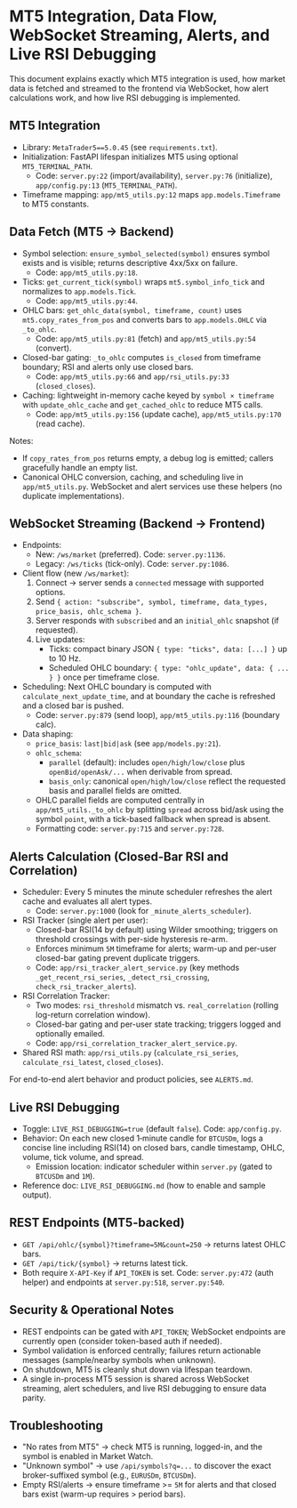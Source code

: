 # MT5 Integration, Data Flow, WebSocket Streaming, Alerts, and Live RSI Debugging

This document explains exactly which MT5 integration is used, how market data is fetched and streamed to the frontend via WebSocket, how alert calculations work, and how live RSI debugging is implemented.

## MT5 Integration
- Library: `MetaTrader5==5.0.45` (see `requirements.txt`).
- Initialization: FastAPI lifespan initializes MT5 using optional `MT5_TERMINAL_PATH`.
  - Code: `server.py:22` (import/availability), `server.py:76` (initialize), `app/config.py:13` (`MT5_TERMINAL_PATH`).
- Timeframe mapping: `app/mt5_utils.py:12` maps `app.models.Timeframe` to MT5 constants.

## Data Fetch (MT5 → Backend)
- Symbol selection: `ensure_symbol_selected(symbol)` ensures symbol exists and is visible; returns descriptive 4xx/5xx on failure.
  - Code: `app/mt5_utils.py:18`.
- Ticks: `get_current_tick(symbol)` wraps `mt5.symbol_info_tick` and normalizes to `app.models.Tick`.
  - Code: `app/mt5_utils.py:44`.
- OHLC bars: `get_ohlc_data(symbol, timeframe, count)` uses `mt5.copy_rates_from_pos` and converts bars to `app.models.OHLC` via `_to_ohlc`.
  - Code: `app/mt5_utils.py:81` (fetch) and `app/mt5_utils.py:54` (convert).
- Closed-bar gating: `_to_ohlc` computes `is_closed` from timeframe boundary; RSI and alerts only use closed bars.
  - Code: `app/mt5_utils.py:66` and `app/rsi_utils.py:33` (`closed_closes`).
- Caching: lightweight in-memory cache keyed by `symbol × timeframe` with `update_ohlc_cache` and `get_cached_ohlc` to reduce MT5 calls.
  - Code: `app/mt5_utils.py:156` (update cache), `app/mt5_utils.py:170` (read cache).

Notes:
- If `copy_rates_from_pos` returns empty, a debug log is emitted; callers gracefully handle an empty list.
- Canonical OHLC conversion, caching, and scheduling live in `app/mt5_utils.py`. WebSocket and alert services use these helpers (no duplicate implementations).

## WebSocket Streaming (Backend → Frontend)
- Endpoints:
  - New: `/ws/market` (preferred). Code: `server.py:1136`.
  - Legacy: `/ws/ticks` (tick-only). Code: `server.py:1086`.
- Client flow (new `/ws/market`):
  1) Connect → server sends a `connected` message with supported options.
  2) Send `{ action: "subscribe", symbol, timeframe, data_types, price_basis, ohlc_schema }`.
  3) Server responds with `subscribed` and an `initial_ohlc` snapshot (if requested).
  4) Live updates:
     - Ticks: compact binary JSON `{ type: "ticks", data: [...] }` up to 10 Hz.
     - Scheduled OHLC boundary: `{ type: "ohlc_update", data: { ... } }` once per timeframe close.
- Scheduling: Next OHLC boundary is computed with `calculate_next_update_time`, and at boundary the cache is refreshed and a closed bar is pushed.
  - Code: `server.py:879` (send loop), `app/mt5_utils.py:116` (boundary calc).
- Data shaping:
  - `price_basis`: `last|bid|ask` (see `app/models.py:21`).
  - `ohlc_schema`:
    - `parallel` (default): includes `open/high/low/close` plus `openBid/openAsk/...` when derivable from spread.
    - `basis_only`: canonical `open/high/low/close` reflect the requested basis and parallel fields are omitted.
  - OHLC parallel fields are computed centrally in `app/mt5_utils._to_ohlc` by splitting `spread` across bid/ask using the symbol `point`, with a tick-based fallback when spread is absent.
  - Formatting code: `server.py:715` and `server.py:728`.

## Alerts Calculation (Closed-Bar RSI and Correlation)
- Scheduler: Every 5 minutes the minute scheduler refreshes the alert cache and evaluates all alert types.
  - Code: `server.py:1000` (look for `_minute_alerts_scheduler`).
- RSI Tracker (single alert per user):
  - Closed-bar RSI(14 by default) using Wilder smoothing; triggers on threshold crossings with per-side hysteresis re-arm.
  - Enforces minimum `5M` timeframe for alerts; warm-up and per-user closed-bar gating prevent duplicate triggers.
  - Code: `app/rsi_tracker_alert_service.py` (key methods `_get_recent_rsi_series`, `_detect_rsi_crossing`, `check_rsi_tracker_alerts`).
- RSI Correlation Tracker:
  - Two modes: `rsi_threshold` mismatch vs. `real_correlation` (rolling log-return correlation window).
  - Closed-bar gating and per-user state tracking; triggers logged and optionally emailed.
  - Code: `app/rsi_correlation_tracker_alert_service.py`.
- Shared RSI math: `app/rsi_utils.py` (`calculate_rsi_series`, `calculate_rsi_latest`, `closed_closes`).

For end-to-end alert behavior and product policies, see `ALERTS.md`.

## Live RSI Debugging
- Toggle: `LIVE_RSI_DEBUGGING=true` (default `false`). Code: `app/config.py`.
- Behavior: On each new closed 1‑minute candle for `BTCUSDm`, logs a concise line including RSI(14) on closed bars, candle timestamp, OHLC, volume, tick volume, and spread.
  - Emission location: indicator scheduler within `server.py` (gated to `BTCUSDm` and `1M`).
- Reference doc: `LIVE_RSI_DEBUGGING.md` (how to enable and sample output).

## REST Endpoints (MT5-backed)
- `GET /api/ohlc/{symbol}?timeframe=5M&count=250` → returns latest OHLC bars.
- `GET /api/tick/{symbol}` → returns latest tick.
- Both require `X-API-Key` if `API_TOKEN` is set. Code: `server.py:472` (auth helper) and endpoints at `server.py:518`, `server.py:540`.

## Security & Operational Notes
- REST endpoints can be gated with `API_TOKEN`; WebSocket endpoints are currently open (consider token-based auth if needed).
- Symbol validation is enforced centrally; failures return actionable messages (sample/nearby symbols when unknown).
- On shutdown, MT5 is cleanly shut down via lifespan teardown.
 - A single in-process MT5 session is shared across WebSocket streaming, alert schedulers, and live RSI debugging to ensure data parity.

## Troubleshooting
- "No rates from MT5" → check MT5 is running, logged-in, and the symbol is enabled in Market Watch.
- "Unknown symbol" → use `/api/symbols?q=...` to discover the exact broker-suffixed symbol (e.g., `EURUSDm`, `BTCUSDm`).
- Empty RSI/alerts → ensure timeframe >= `5M` for alerts and that closed bars exist (warm-up requires > period bars).
